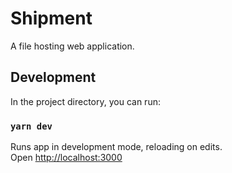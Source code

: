 # Shipment

A file hosting web application.

## Development

In the project directory, you can run:

### `yarn dev`

Runs app in development mode, reloading on edits.\
Open [http://localhost:3000](http://localhost:3000)
